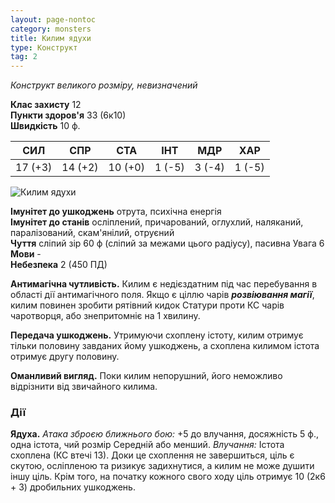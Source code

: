 ```yaml
---
layout: page-nontoc
category: monsters
title: Килим ядухи
type: Конструкт
tag: 2
---
```


_Конструкт великого розміру, невизначений_

**Клас захисту** 12    
**Пункти здоров'я** 33 (6к10)    
**Швидкість** 10 ф.

| СИЛ     | СПР     | СТА     | ІНТ    | МДР    | ХАР    |
| ------- | ------- | ------- | ------ | ------ | ------ |
| 17 (+3) | 14 (+2) | 10 (+0) | 1 (-5) | 3 (-4) | 1 (-5) |

![Килим ядухи](https://www.dndbeyond.com/avatars/thumbnails/30761/845/1000/1000/638061095923531915.png)

**Імунітет до ушкоджень** отрута, психічна енергія    
**Імунітет до станів** осліплений, причарований, оглухлий, наляканий, паралізований, скам'янілий, отруєний    
**Чуття** сліпий зір 60 ф (сліпий за межами цього радіусу), пасивна Увага 6    
**Мови** -    
**Небезпека** 2 (450 ПД)

**Антимагічна чутливість.** Килим є недієздатним під час перебування в області дії антимагічного поля. Якщо є ціллю чарів **_розвіювання магії_**, килим повинен зробити рятівний кидок Статури проти КС чарів чаротворця, або знепритомніє на 1 хвилину.    

**Передача ушкоджень.** Утримуючи схоплену істоту, килим отримує тільки половину завданих йому ушкоджень, а схоплена килимом істота отримує другу половину.    

**Оманливий вигляд.** Поки килим непорушний, його неможливо відрізнити від звичайного килима.

### Дії
**Ядуха.** _Атака зброєю ближнього бою:_ +5 до влучання, досяжність 5 ф., одна істота, чий розмір Середній або менший. _Влучання:_ Істота схоплена (КС втечі 13). Доки це схоплення не завершиться, ціль є скутою, осліпленою та ризикує задихнутися, а килим не може душити іншу ціль. Крім того, на початку кожного свого ходу ціль отримує 10 (2к6 + 3) дробильних ушкоджень.
